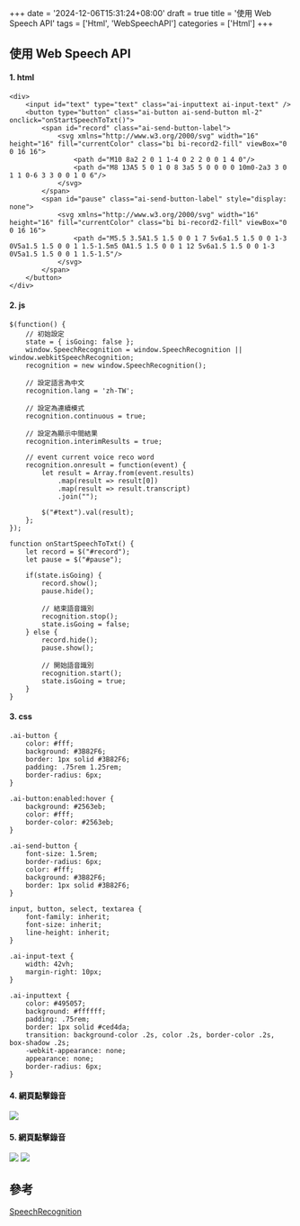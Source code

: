 +++
date = '2024-12-06T15:31:24+08:00'
draft = true
title = '使用 Web Speech API'
tags = ['Html', 'WebSpeechAPI']
categories = ['Html']
+++

## 使用 Web Speech API

#### 1. **html**
```
<div>
	<input id="text" type="text" class="ai-inputtext ai-input-text" />
	<button type="button" class="ai-button ai-send-button ml-2" onclick="onStartSpeechToTxt()">
		<span id="record" class="ai-send-button-label">
			<svg xmlns="http://www.w3.org/2000/svg" width="16" height="16" fill="currentColor" class="bi bi-record2-fill" viewBox="0 0 16 16">
				<path d="M10 8a2 2 0 1 1-4 0 2 2 0 0 1 4 0"/>
				<path d="M8 13A5 5 0 1 0 8 3a5 5 0 0 0 0 10m0-2a3 3 0 1 1 0-6 3 3 0 0 1 0 6"/>
			</svg>
		</span>
		<span id="pause" class="ai-send-button-label" style="display: none">
			<svg xmlns="http://www.w3.org/2000/svg" width="16" height="16" fill="currentColor" class="bi bi-record2-fill" viewBox="0 0 16 16">
				<path d="M5.5 3.5A1.5 1.5 0 0 1 7 5v6a1.5 1.5 0 0 1-3 0V5a1.5 1.5 0 0 1 1.5-1.5m5 0A1.5 1.5 0 0 1 12 5v6a1.5 1.5 0 0 1-3 0V5a1.5 1.5 0 0 1 1.5-1.5"/>
			</svg>
		</span>
	</button>
</div>
```

#### 2. **js**
```
$(function() {
	// 初始設定
	state = { isGoing: false };
	window.SpeechRecognition = window.SpeechRecognition || window.webkitSpeechRecognition;
	recognition = new window.SpeechRecognition();

	// 設定語言為中文
	recognition.lang = 'zh-TW';

	// 設定為連續模式
	recognition.continuous = true;

	// 設定為顯示中間結果
	recognition.interimResults = true;

	// event current voice reco word
	recognition.onresult = function(event) {
		let result = Array.from(event.results)
			.map(result => result[0])
			.map(result => result.transcript)
			.join("");

		$("#text").val(result);
	};
});

function onStartSpeechToTxt() {
	let record = $("#record");
	let pause = $("#pause");

	if(state.isGoing) {
		record.show();
		pause.hide();
		
		// 結束語音識別
		recognition.stop();
		state.isGoing = false;
	} else {
		record.hide();
		pause.show();
		
		// 開始語音識別
		recognition.start();
		state.isGoing = true;
	}
}
```

#### 3. **css**
```
.ai-button {
    color: #fff;
    background: #3B82F6;
    border: 1px solid #3B82F6;
    padding: .75rem 1.25rem;
    border-radius: 6px;
}

.ai-button:enabled:hover {
    background: #2563eb;
    color: #fff;
    border-color: #2563eb;
}

.ai-send-button {
    font-size: 1.5rem;
    border-radius: 6px;
    color: #fff;
    background: #3B82F6;
    border: 1px solid #3B82F6;
}

input, button, select, textarea {
    font-family: inherit;
    font-size: inherit;
    line-height: inherit;
}

.ai-input-text {
    width: 42vh;
    margin-right: 10px;
}

.ai-inputtext {
    color: #495057;
    background: #ffffff;
    padding: .75rem;
    border: 1px solid #ced4da;
    transition: background-color .2s, color .2s, border-color .2s, box-shadow .2s;
    -webkit-appearance: none;
    appearance: none;
    border-radius: 6px;
}
```

#### 4. 網頁點擊錄音
![](/images/003_webSpeechAPI/01.png)

#### 5. 網頁點擊錄音
![](/images/003_webSpeechAPI/02.png)
![](/images/003_webSpeechAPI/03.png)

## 參考
[SpeechRecognition](https://developer.mozilla.org/en-US/docs/Web/API/SpeechRecognition "")